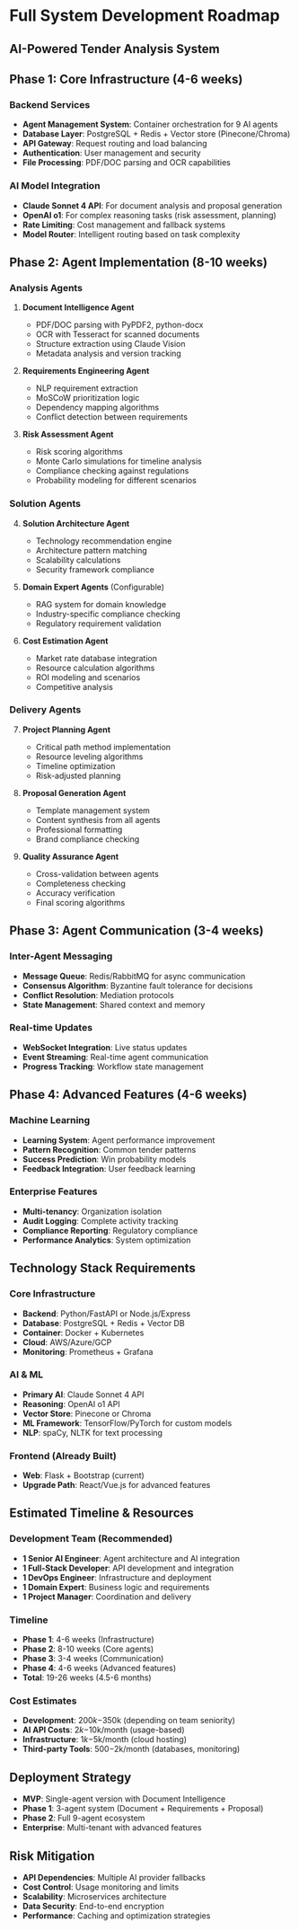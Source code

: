 # Full System Development Roadmap
## AI-Powered Tender Analysis System

## Phase 1: Core Infrastructure (4-6 weeks)

### Backend Services
- **Agent Management System**: Container orchestration for 9 AI agents
- **Database Layer**: PostgreSQL + Redis + Vector store (Pinecone/Chroma)
- **API Gateway**: Request routing and load balancing
- **Authentication**: User management and security
- **File Processing**: PDF/DOC parsing and OCR capabilities

### AI Model Integration
- **Claude Sonnet 4 API**: For document analysis and proposal generation
- **OpenAI o1**: For complex reasoning tasks (risk assessment, planning)
- **Rate Limiting**: Cost management and fallback systems
- **Model Router**: Intelligent routing based on task complexity

## Phase 2: Agent Implementation (8-10 weeks)

### Analysis Agents
1. **Document Intelligence Agent**
   - PDF/DOC parsing with PyPDF2, python-docx
   - OCR with Tesseract for scanned documents
   - Structure extraction using Claude Vision
   - Metadata analysis and version tracking

2. **Requirements Engineering Agent**
   - NLP requirement extraction
   - MoSCoW prioritization logic
   - Dependency mapping algorithms
   - Conflict detection between requirements

3. **Risk Assessment Agent**
   - Risk scoring algorithms
   - Monte Carlo simulations for timeline analysis
   - Compliance checking against regulations
   - Probability modeling for different scenarios

### Solution Agents
4. **Solution Architecture Agent**
   - Technology recommendation engine
   - Architecture pattern matching
   - Scalability calculations
   - Security framework compliance

5. **Domain Expert Agents** (Configurable)
   - RAG system for domain knowledge
   - Industry-specific compliance checking
   - Regulatory requirement validation

6. **Cost Estimation Agent**
   - Market rate database integration
   - Resource calculation algorithms
   - ROI modeling and scenarios
   - Competitive analysis

### Delivery Agents
7. **Project Planning Agent**
   - Critical path method implementation
   - Resource leveling algorithms
   - Timeline optimization
   - Risk-adjusted planning

8. **Proposal Generation Agent**
   - Template management system
   - Content synthesis from all agents
   - Professional formatting
   - Brand compliance checking

9. **Quality Assurance Agent**
   - Cross-validation between agents
   - Completeness checking
   - Accuracy verification
   - Final scoring algorithms

## Phase 3: Agent Communication (3-4 weeks)

### Inter-Agent Messaging
- **Message Queue**: Redis/RabbitMQ for async communication
- **Consensus Algorithm**: Byzantine fault tolerance for decisions
- **Conflict Resolution**: Mediation protocols
- **State Management**: Shared context and memory

### Real-time Updates
- **WebSocket Integration**: Live status updates
- **Event Streaming**: Real-time agent communication
- **Progress Tracking**: Workflow state management

## Phase 4: Advanced Features (4-6 weeks)

### Machine Learning
- **Learning System**: Agent performance improvement
- **Pattern Recognition**: Common tender patterns
- **Success Prediction**: Win probability models
- **Feedback Integration**: User feedback learning

### Enterprise Features
- **Multi-tenancy**: Organization isolation
- **Audit Logging**: Complete activity tracking
- **Compliance Reporting**: Regulatory compliance
- **Performance Analytics**: System optimization

## Technology Stack Requirements

### Core Infrastructure
- **Backend**: Python/FastAPI or Node.js/Express
- **Database**: PostgreSQL + Redis + Vector DB
- **Container**: Docker + Kubernetes
- **Cloud**: AWS/Azure/GCP
- **Monitoring**: Prometheus + Grafana

### AI & ML
- **Primary AI**: Claude Sonnet 4 API
- **Reasoning**: OpenAI o1 API  
- **Vector Store**: Pinecone or Chroma
- **ML Framework**: TensorFlow/PyTorch for custom models
- **NLP**: spaCy, NLTK for text processing

### Frontend (Already Built)
- **Web**: Flask + Bootstrap (current)
- **Upgrade Path**: React/Vue.js for advanced features

## Estimated Timeline & Resources

### Development Team (Recommended)
- **1 Senior AI Engineer**: Agent architecture and AI integration
- **1 Full-Stack Developer**: API development and integration  
- **1 DevOps Engineer**: Infrastructure and deployment
- **1 Domain Expert**: Business logic and requirements
- **1 Project Manager**: Coordination and delivery

### Timeline
- **Phase 1**: 4-6 weeks (Infrastructure)
- **Phase 2**: 8-10 weeks (Core agents)
- **Phase 3**: 3-4 weeks (Communication)
- **Phase 4**: 4-6 weeks (Advanced features)
- **Total**: 19-26 weeks (4.5-6 months)

### Cost Estimates
- **Development**: $200k-$350k (depending on team seniority)
- **AI API Costs**: $2k-$10k/month (usage-based)
- **Infrastructure**: $1k-$5k/month (cloud hosting)
- **Third-party Tools**: $500-$2k/month (databases, monitoring)

## Deployment Strategy
- **MVP**: Single-agent version with Document Intelligence
- **Phase 1**: 3-agent system (Document + Requirements + Proposal)
- **Phase 2**: Full 9-agent ecosystem
- **Enterprise**: Multi-tenant with advanced features

## Risk Mitigation
- **API Dependencies**: Multiple AI provider fallbacks
- **Cost Control**: Usage monitoring and limits
- **Scalability**: Microservices architecture
- **Data Security**: End-to-end encryption
- **Performance**: Caching and optimization strategies